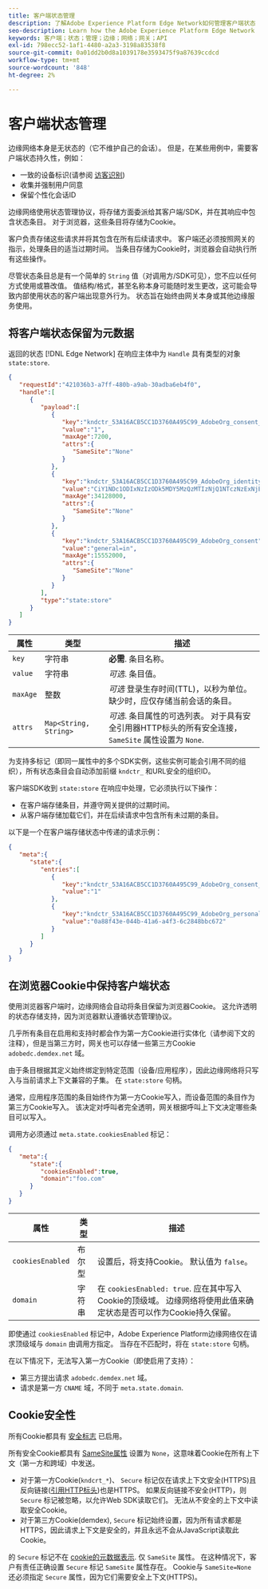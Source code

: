 ```yaml
---
title: 客户端状态管理
description: 了解Adobe Experience Platform Edge Network如何管理客户端状态
seo-description: Learn how the Adobe Experience Platform Edge Network  manages client state
keywords: 客户端；状态；管理；边缘；网络；网关；API
exl-id: 798ecc52-1af1-4480-a2a3-3198a83538f8
source-git-commit: 0a01dd2b0d8a1039178e3593475f9a87639ccdcd
workflow-type: tm+mt
source-wordcount: '848'
ht-degree: 2%

---
```


# 客户端状态管理

边缘网络本身是无状态的（它不维护自己的会话）。 但是，在某些用例中，需要客户端状态持久性，例如：

* 一致的设备标识(请参阅 [访客识别](visitor-identification.md))
* 收集并强制用户同意
* 保留个性化会话ID

边缘网络使用状态管理协议，将存储方面委派给其客户端/SDK，并在其响应中包含状态条目。 对于浏览器，这些条目将存储为Cookie。

客户负责存储这些请求并将其包含在所有后续请求中。 客户端还必须按照网关的指示，处理条目的适当过期时间。 当条目存储为Cookie时，浏览器会自动执行所有这些操作。

尽管状态条目总是有一个简单的 `String` 值（对调用方/SDK可见），您不应以任何方式使用或篡改值。 值结构/格式，甚至名称本身可能随时发生更改，这可能会导致内部使用状态的客户端出现意外行为。 状态旨在始终由网关本身或其他边缘服务使用。

## 将客户端状态保留为元数据

返回的状态 [!DNL Edge Network] 在响应主体中为 `Handle` 具有类型的对象 `state:store`.

```json
{
   "requestId":"421036b3-a7ff-480b-a9ab-30adba6eb4f0",
   "handle":[
      {
         "payload":[
            {
               "key":"kndctr_53A16ACB5CC1D3760A495C99_AdobeOrg_consent_check",
               "value":"1",
               "maxAge":7200,
               "attrs":{
                  "SameSite":"None"
               }
            },
            {
               "key":"kndctr_53A16ACB5CC1D3760A495C99_AdobeOrg_identity",
               "value":"CiY1NDc1ODIxNzIzODk5MDY5MzQzMTIzNjQ1NTczNzExNjE4OTA1MFINCLGOvszNLhABGAEgBKABsY6-zM0uqAGHz-z2y82cul3wAbGOvszNLg==",
               "maxAge":34128000,
               "attrs":{
                  "SameSite":"None"
               }
            },
            {
               "key":"kndctr_53A16ACB5CC1D3760A495C99_AdobeOrg_consent",
               "value":"general=in",
               "maxAge":15552000,
               "attrs":{
                  "SameSite":"None"
               }
            }
         ],
         "type":"state:store"
      }
   ]
}
```

| 属性 | 类型 | 描述 |
| --- | --- | --- |
| `key` | 字符串 | **必需**. 条目名称。 |
| `value` | 字符串 | *可选*. 条目值。 |
| `maxAge` | 整数 | *可选* 登录生存时间(TTL)，以秒为单位。 缺少时，应仅存储当前会话的条目。 |
| `attrs` | `Map<String, String>` | *可选*. 条目属性的可选列表。 对于具有安全引用器HTTP标头的所有安全连接， `SameSite` 属性设置为 `None`. |


为支持多标记（即同一属性中的多个SDK实例，这些实例可能会引用不同的组织），所有状态条目会自动添加前缀 `kndctr_` 和URL安全的组织ID。

客户端SDK收到 `state:store` 在响应中处理，它必须执行以下操作：

* 在客户端存储条目，并遵守网关提供的过期时间。
* 从客户端存储加载它们，并在后续请求中包含所有未过期的条目。

以下是一个在客户端存储状态中传递的请求示例：

```json
{
   "meta":{
      "state":{
         "entries":[
            {
               "key":"kndctr_53A16ACB5CC1D3760A495C99_AdobeOrg_consent_check",
               "value":"1"
            },
            {
               "key":"kndctr_53A16ACB5CC1D3760A495C99_AdobeOrg_personalization_sessionId",
               "value":"0a88f43e-044b-41a6-a4f3-6c2848bbc672"
            }
         ]
      }
   }
}
```

## 在浏览器Cookie中保持客户端状态

使用浏览器客户端时，边缘网络会自动将条目保留为浏览器Cookie。 这允许透明的状态存储支持，因为浏览器默认遵循状态管理协议。

几乎所有条目在启用和支持时都会作为第一方Cookie进行实体化（请参阅下文的注释），但是当第三方时，网关也可以存储一些第三方Cookie `adobedc.demdex.net` 域。

由于条目根据其定义始终绑定到特定范围（设备/应用程序），因此边缘网络将只写入与当前请求上下文兼容的子集。 在 `state:store` 句柄。

通常，应用程序范围的条目始终作为第一方Cookie写入，而设备范围的条目作为第三方Cookie写入。 该决定对呼叫者完全透明，网关根据呼叫上下文决定哪些条目可以写入。

调用方必须通过 `meta.state.cookiesEnabled` 标记：

```json
{
   "meta":{
      "state":{
         "cookiesEnabled":true,
         "domain":"foo.com"
      }
   }
}
```

| 属性 | 类型 | 描述 |
| --- | --- | --- |
| `cookiesEnabled` | 布尔型 | 设置后，将支持Cookie。 默认值为 `false`。 |
| `domain` | 字符串 | 在 `cookiesEnabled: true`. 应在其中写入Cookie的顶级域。 边缘网络将使用此值来确定状态是否可以作为Cookie持久保留。 |

即使通过 `cookiesEnabled` 标记中，Adobe Experience Platform边缘网络仅在请求顶级域与 `domain` 由调用方指定。 当存在不匹配时，将在 `state:store` 句柄。

在以下情况下，无法写入第一方Cookie（即使启用了支持）：

* 第三方提出请求 `adobedc.demdex.net` 域。
* 请求是第一方 `CNAME` 域，不同于 `meta.state.domain`.

## Cookie安全性

所有Cookie都具有 [安全标志](https://developer.mozilla.org/en-US/docs/Web/HTTP/Cookies#restrict_access_to_cookies) 已启用。

所有安全Cookie都具有 [SameSite属性](https://developer.mozilla.org/en-US/docs/Web/HTTP/Headers/Set-Cookie/SameSite) 设置为 `None`，这意味着Cookie在所有上下文（第一方和跨域）中发送。

* 对于第一方Cookie(`kndcrt_*`)、 `Secure` 标记仅在请求上下文安全(HTTPS)且反向链接([引用HTTP标头](https://developer.mozilla.org/en-US/docs/Web/HTTP/Headers/Referer))也是HTTPS。 如果反向链接不安全(HTTP)，则 `Secure` 标记被忽略，以允许Web SDK读取它们。 无法从不安全的上下文中读取安全Cookie。
* 对于第三方Cookie(demdex), `Secure` 标记始终设置，因为所有请求都是HTTPS，因此请求上下文是安全的，并且永远不会从JavaScript读取此Cookie。

的 `Secure` 标记不在 [cookie的元数据表示](#state-as-metadata). 仅 `SameSite` 属性。 在这种情况下，客户有责任正确设置 `Secure` 标记 `SameSite` 属性存在。 Cookie与 `SameSite=None` 还必须指定 `Secure` 属性，因为它们需要安全上下文(HTTPS)。
